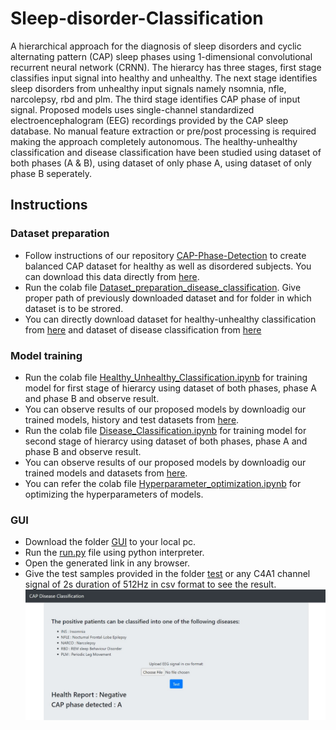 # Sleep-disorder-Classification

A hierarchical approach for the diagnosis of sleep disorders and cyclic alternating pattern (CAP) sleep phases using 1-dimensional convolutional recurrent neural network (CRNN). The hierarcy has three stages, first stage classifies input signal into healthy and unhealthy. The next stage identifies sleep disorders from unhealthy input signals namely nsomnia, nfle, narcolepsy, rbd and plm. The third stage identifies CAP phase of input signal. Proposed models uses single-channel standardized electroencephalogram (EEG) recordings provided by the CAP sleep database. No manual feature extraction or pre/post processing is required making the approach completely autonomous. The healthy-unhealthy classification and disease classification have been studied using dataset of both phases (A & B), using dataset of only phase A, using dataset of only phase B seperately.

## Instructions
### Dataset preparation
* Follow instructions of our repository [CAP-Phase-Detection](https://github.com/Shrutii07/CAP-Phase-Detection) to create balanced CAP dataset for healthy as well as disordered subjects. You can download this data directly from [here](https://drive.google.com/drive/folders/1-DdLogc2Z7ck7KUrD6pmLUJdJ0QiPrqq?usp=sharing).
* Run the colab file [Dataset_preparation_disease_classification](https://github.com/Shrutii07/Sleep-disorder-Classification/blob/main/Dataset_preparation_disease_classification.ipynb). Give proper path of previously downloaded dataset and for folder in which dataset is to be strored.
* You can directly download dataset for healthy-unhealthy classification from [here](https://drive.google.com/drive/folders/1ai3kodudyjBxSH4zHm5dwUSmWSDUL2eB?usp=sharing) and dataset of disease classification from [here](https://drive.google.com/drive/folders/1tQHZx3aY3X9Us2UIJBVAjlLs15oIcgEF?usp=sharing)
### Model training
* Run the colab file [Healthy_Unhealthy_Classification.ipynb](https://github.com/Shrutii07/Sleep-disorder-Classification/blob/main/Healthy_Unhealthy_Classification.ipynb) for training model for first stage of hierarcy using dataset of both phases, phase A and phase B and observe result.
* You can observe results of our proposed models by downloadig our trained models, history and test datasets from [here](https://drive.google.com/drive/folders/1hYLAgwwlan1TR0Tfr66e19rsei0sgo44?usp=sharing). 
* Run the colab file [Disease_Classification.ipynb](https://github.com/Shrutii07/Sleep-disorder-Classification/blob/main/Disease_Classification.ipynb) for training model for second stage of hierarcy using dataset of both phases, phase A and phase B and observe result.
* You can observe results of our proposed models by downloadig our trained models and datasets from [here](https://drive.google.com/drive/folders/1tQHZx3aY3X9Us2UIJBVAjlLs15oIcgEF?usp=sharing).
* You can refer the colab file [Hyperparameter_optimization.ipynb](https://github.com/Shrutii07/Sleep-disorder-Classification/blob/main/Hyperparameter_optimization.ipynb) for optimizing the hyperparameters of models.
### GUI
* Download the folder [GUI](https://github.com/Shrutii07/Sleep-disorder-Classification/tree/main/GUI) to your local pc.
* Run the [run.py](https://github.com/Shrutii07/Sleep-disorder-Classification/blob/main/GUI/run.py) file using python interpreter.
* Open the generated link in any browser.
* Give the test samples provided in the folder [test](https://github.com/Shrutii07/Sleep-disorder-Classification/tree/main/GUI/test) or any C4A1 channel signal of 2s duration of 512Hz in csv format to see the result.
![](/GUI/gui_ss.jpeg)
